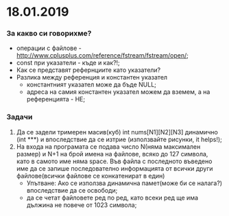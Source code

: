 # 18.01.2019

### За какво си говорихме?
* операции с файлове - http://www.cplusplus.com/reference/fstream/fstream/open/;
* const при указатели - къде и как?!;
* Как се представят рефернциите като указатели?
* Разлика между референция и константен указател
    -   константният указател може да бъде NULL;
    -   адреса на самия константен указател можем да вземем, а на референцията - НЕ;
    

### Задачи
1. Да се задели тримерен масив(куб) int nums[N1][N2][N3] динамично (int ***) и впоследствие да се изтрие (използвайте рисунки, it helps!);
2. На входа на програмата се подава число N(няма максимален размер) и N+1 на брой имена на файлове, всяко до 127 символа, като в самото име няма space. Във файла с последното въведено име да се запише последователно информацията от всички други файлове(всички файлове се конкатенират в един)
    -   Упътване: Ако се използва динамична памет(може би се налага?) впоследствие да се освободи;
    -   да се четат файловете ред по ред, като всеки ред ще има дължина не повече от 1023 символа;

